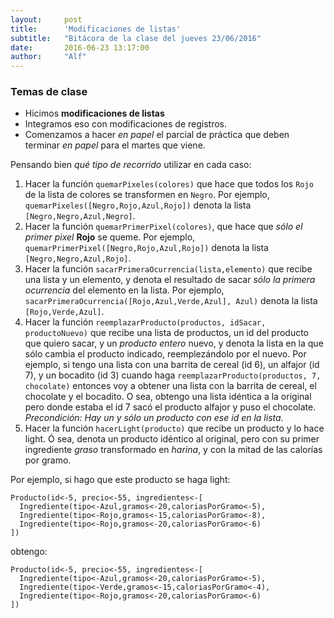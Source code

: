 ```yaml
---
layout:     post
title:      'Modificaciones de listas'
subtitle:   "Bitácora de la clase del jueves 23/06/2016"
date:       2016-06-23 13:17:00
author:     "Alf"
---
```


### Temas de clase

* Hicimos **modificaciones de listas**
* Integramos eso con modificaciones de registros.
* Comenzamos a hacer _en papel_ el parcial de práctica que deben terminar _en papel_ para el martes que viene.

Pensando bien _qué tipo de recorrido_ utilizar en cada caso:

1. Hacer la función `quemarPixeles(colores)` que hace que todos los `Rojo` de la lista de colores se transformen en `Negro`. Por ejemplo, `quemarPixeles([Negro,Rojo,Azul,Rojo])` denota la lista `[Negro,Negro,Azul,Negro]`.
2. Hacer la función `quemarPrimerPixel(colores)`, que hace que _sólo el primer pixel_ **Rojo** se queme. Por ejemplo, `quemarPrimerPixel([Negro,Rojo,Azul,Rojo])` denota la lista `[Negro,Negro,Azul,Rojo]`.
3. Hacer la función `sacarPrimeraOcurrencia(lista,elemento)` que recibe una lista y un elemento, y denota el resultado de sacar _sólo la primera ocurrencia_ del elemento en la lista. Por ejemplo, `sacarPrimeraOcurrencia([Rojo,Azul,Verde,Azul], Azul)` denota la lista `[Rojo,Verde,Azul]`.
4. Hacer la función `reemplazarProducto(productos, idSacar, productoNuevo)` que recibe una lista de productos, un id del producto que quiero sacar, y un _producto entero_ nuevo, y denota la lista en la que sólo cambia el producto indicado, reemplezándolo por el nuevo. Por ejemplo, si tengo una lista con una barrita de cereal (id 6), un alfajor (id 7), y un bocadito (id 3) cuando haga `reemplazarProducto(productos, 7, chocolate)` entonces voy a obtener una lista con la barrita de cereal, el chocolate y el bocadito. O sea, obtengo una lista idéntica a la original pero donde estaba el id 7 sacó el producto alfajor y puso el chocolate. _Precondición: Hay un y sólo un producto con ese id en la lista_.
5. Hacer la función `hacerLight(producto)` que recibe un producto y lo hace light. Ó sea, denota un producto idéntico al original, pero con su primer ingrediente _graso_ transformado en _harina_, y con la mitad de las calorías por gramo.

Por ejemplo, si hago que este producto se haga light:

```
Producto(id<-5, precio<-55, ingredientes<-[
  Ingrediente(tipo<-Azul,gramos<-20,caloriasPorGramo<-5),
  Ingrediente(tipo<-Rojo,gramos<-15,caloriasPorGramo<-8),
  Ingrediente(tipo<-Rojo,gramos<-20,caloriasPorGramo<-6)
])
```

obtengo:

```
Producto(id<-5, precio<-55, ingredientes<-[
  Ingrediente(tipo<-Azul,gramos<-20,caloriasPorGramo<-5),
  Ingrediente(tipo<-Verde,gramos<-15,caloriasPorGramo<-4),
  Ingrediente(tipo<-Rojo,gramos<-20,caloriasPorGramo<-6)
])
```
